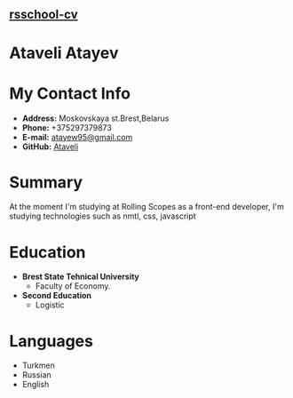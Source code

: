 ## [rsschool-cv](rsccool-cv)


# Ataveli Atayev

# My Contact Info

* **Address:** Moskovskaya st.Brest,Belarus
* **Phone:** +375297379873
* **E-mail:** [atayew95@gmail.com](atayew95@gmail.com)
* **GitHub:** [Ataveli](https://github.com/Ataveli)



# Summary

At the moment I'm studying at Rolling Scopes as a front-end developer, I'm studying technologies such as nmtl, css, javascript

# Education

* **Brest State Tehnical University**
    * Faculty of Economy.
* **Second Education**
    * Logistic

# Languages

- Turkmen           
- Russian
- English